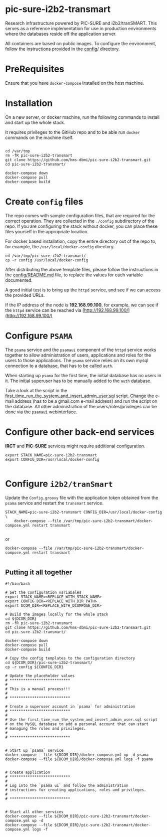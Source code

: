 # pic-sure-i2b2-transmart
Research infrastructure powered by PIC-SURE and i2b2/tranSMART. This serves as a reference implementation 
for use in production environments where the databases reside off the application server.

All containers are based on public images. To configure the environment, follow the instructions provided in the [config/](config/) directory.

# PreRequisites

Ensure that you have `docker-compose` installed on the host machine.

# Installation

On a new server, or docker machine, run the following commands to install and start up the whole stack. 

It requires privileges to the GitHub repo and to be able run `docker` commands on the machine itself.

```

cd /var/tmp
rm -fR pic-sure-i2b2-transmart
git clone https://github.com/hms-dbmi/pic-sure-i2b2-transmart.git
cd pic-sure-i2b2-transmart/

docker-compose down
docker-compose pull
docker-compose build

```

# Create `config` files

The repo comes with sample configuration files, that are required for the correct operation. They are collected in the `./config` subdirectory of the repo. If you are configuring the stack without docker, you can place these files yourself in the appropriate location.

For docker based installation, copy the entire directory out of the repo to, for example, the `/usr/local/docker-config` directory.

```
cd /var/tmp/pic-sure-i2b2-transmart/
cp -r config /usr/local/docker-config

```

After distributing the above template files, please follow the instructions in the [config/README.md](config/README.md) file, to replace the values for each variable documented.

A good initial test is to bring up the `httpd` service, and see if we can access the provided URLs.

If the IP address of the node is **192.168.99.100**, for example, we can see if the `httpd` service can be reached via [http://192.168.99.100/](http://192.168.99.100/)

# Configure `PSAMA`

The `psama` service and the `psamaui` component of the `httpd` service works together to allow administration of users, applications and roles for the users to those applications. The `psama` service relies on its own mysql connection to a database, that has to be called `auth`.

When starting up `psama` for the first time, the initial database has no users in it. The initial superuser has to be manually added to the `auth` database.

Take a look at the script in the [first_time_run_the_system_and_insert_admin_user.sql](https://raw.githubusercontent.com/hms-dbmi/pic-sure-auth-microapp/master/pic-sure-auth-db/db/tools/first_time_run_the_system_and_insert_admin_user.sql) script. Change the e-mail address (has to be a gmail.com e-mail address) and run the script on the database. All other administration of the users/roles/privileges can be done via the `psamaui` webinterface.

# Configure other back-end services

**IRCT** and **PIC-SURE** services might require additional configuration. 

```
export STACK_NAME=pic-sure-i2b2-transmart
export CONFIG_DIR=/usr/local/docker-config


```



# Configure `i2b2/tranSmart`

Update the `Config.groovy` file with the application token obtained from the `psama` service and restart the `transmart` service.

```
STACK_NAME=pic-sure-i2b2-transmart CONFIG_DIR=/usr/local/docker-config \
	docker-compose --file /var/tmp/pic-sure-i2b2-transmart/docker-compose.yml restart transmart


```

or

```
docker-compose --file /var/tmp/pic-sure-i2b2-transmart/docker-compose.yml restart transmart


```



## Putting it all together

```
#!/bin/bash

# Set the configuration variabales
export STACK_NAME=<REPLACE_WITH_STACK_NAME>
export CONFIG_DIR=<REPLACE_WITH_DIR_PATH>
export DCOM_DIR=<REPLACE_WITH_DCOMPOSE_DIR>

# Build the images locally for the whole stack
cd ${DCOM_DIR}
rm -fR pic-sure-i2b2-transmart
git clone https://github.com/hms-dbmi/pic-sure-i2b2-transmart.git
cd pic-sure-i2b2-transmart/

docker-compose down
docker-compose pull
docker-compose build

# Copy the config templates to the configuration directory
cd ${DCOM_DIR}/pic-sure-i2b2-transmart/
cp -r config ${CONFIG_DIR}

# Update the placeholder values
# ***************************
#
# This is a manual process!!!
#
# ***************************

# Create a superuser account in `psama` for administration
# ***************************
#
# Use the first_time_run_the_system_and_insert_admin_user.sql script
# on the MySQL database to add a personal account that can start 
# managing the roles and privileges.
#
# ***************************


# Start up `psama` service
docker-compose --file ${DCOM_DIR}/docker-compose.yml up -d psama
docker-compose --file ${DCOM_DIR}/docker-compose.yml logs -f psama


# Create application 
# ***************************
#
# Log into the `psama ui` and follow the administration 
# instructions for creating applications, roles and privileges.
#
# ***************************


# Start all other services
docker-compose --file ${DCOM_DIR}/pic-sure-i2b2-transmart/docker-compose.yml up -d
docker-compose --file ${DCOM_DIR}/pic-sure-i2b2-transmart/docker-compose.yml logs -f 
